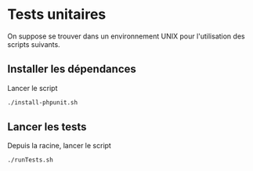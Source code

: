 # Tests unitaires

On suppose se trouver dans un environnement UNIX pour l'utilisation des scripts suivants.

## Installer les dépendances
Lancer le script
```bash
./install-phpunit.sh
```

## Lancer les tests
Depuis la racine, lancer le script
```bash
./runTests.sh
```

